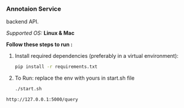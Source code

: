 ### Annotaion Service

backend API.

*Supported OS:* **Linux & Mac**

**Follow these steps to run :**
1. Install required dependencies (preferably in a virtual environment):
    ```bash
    pip install -r requirements.txt
    ```
2. To Run: replace the env with yours in start.sh file
    ```bash
    ./start.sh
    ```

```bash
http://127.0.0.1:5000/query
```